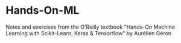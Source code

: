 # Hands-On-ML

Notes and exercises from the O'Reilly textbook "Hands-On Machine Learning with Scikit-Learn, Keras & Tensorflow" by Aurélien Géron